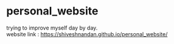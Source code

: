 # personal_website
trying to improve myself day by day.<br/>
website link : https://shiveshnandan.github.io/personal_website/
